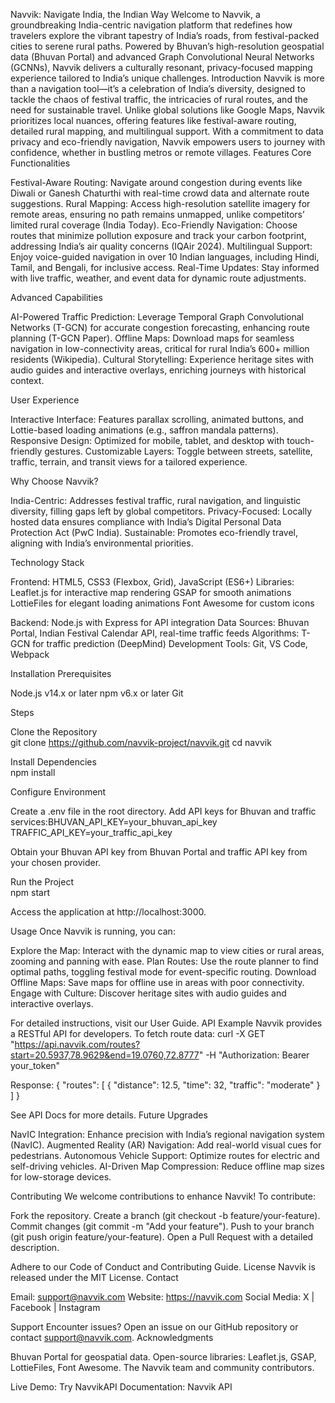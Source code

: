Navvik: Navigate India, the Indian Way
Welcome to Navvik, a groundbreaking India-centric navigation platform that redefines how travelers explore the vibrant tapestry of India’s roads, from festival-packed cities to serene rural paths. Powered by Bhuvan’s high-resolution geospatial data (Bhuvan Portal) and advanced Graph Convolutional Neural Networks (GCNNs), Navvik delivers a culturally resonant, privacy-focused mapping experience tailored to India’s unique challenges.
Introduction
Navvik is more than a navigation tool—it’s a celebration of India’s diversity, designed to tackle the chaos of festival traffic, the intricacies of rural routes, and the need for sustainable travel. Unlike global solutions like Google Maps, Navvik prioritizes local nuances, offering features like festival-aware routing, detailed rural mapping, and multilingual support. With a commitment to data privacy and eco-friendly navigation, Navvik empowers users to journey with confidence, whether in bustling metros or remote villages.
Features
Core Functionalities

Festival-Aware Routing: Navigate around congestion during events like Diwali or Ganesh Chaturthi with real-time crowd data and alternate route suggestions.
Rural Mapping: Access high-resolution satellite imagery for remote areas, ensuring no path remains unmapped, unlike competitors’ limited rural coverage (India Today).
Eco-Friendly Navigation: Choose routes that minimize pollution exposure and track your carbon footprint, addressing India’s air quality concerns (IQAir 2024).
Multilingual Support: Enjoy voice-guided navigation in over 10 Indian languages, including Hindi, Tamil, and Bengali, for inclusive access.
Real-Time Updates: Stay informed with live traffic, weather, and event data for dynamic route adjustments.

Advanced Capabilities

AI-Powered Traffic Prediction: Leverage Temporal Graph Convolutional Networks (T-GCN) for accurate congestion forecasting, enhancing route planning (T-GCN Paper).
Offline Maps: Download maps for seamless navigation in low-connectivity areas, critical for rural India’s 600+ million residents (Wikipedia).
Cultural Storytelling: Experience heritage sites with audio guides and interactive overlays, enriching journeys with historical context.

User Experience

Interactive Interface: Features parallax scrolling, animated buttons, and Lottie-based loading animations (e.g., saffron mandala patterns).
Responsive Design: Optimized for mobile, tablet, and desktop with touch-friendly gestures.
Customizable Layers: Toggle between streets, satellite, traffic, terrain, and transit views for a tailored experience.

Why Choose Navvik?

India-Centric: Addresses festival traffic, rural navigation, and linguistic diversity, filling gaps left by global competitors.
Privacy-Focused: Locally hosted data ensures compliance with India’s Digital Personal Data Protection Act (PwC India).
Sustainable: Promotes eco-friendly travel, aligning with India’s environmental priorities.

Technology Stack

Frontend: HTML5, CSS3 (Flexbox, Grid), JavaScript (ES6+)
Libraries:
Leaflet.js for interactive map rendering
GSAP for smooth animations
LottieFiles for elegant loading animations
Font Awesome for custom icons


Backend: Node.js with Express for API integration
Data Sources: Bhuvan Portal, Indian Festival Calendar API, real-time traffic feeds
Algorithms: T-GCN for traffic prediction (DeepMind)
Development Tools: Git, VS Code, Webpack

Installation
Prerequisites

Node.js v14.x or later
npm v6.x or later
Git

Steps

Clone the Repository  
git clone https://github.com/navvik-project/navvik.git
cd navvik


Install Dependencies  
npm install


Configure Environment  

Create a .env file in the root directory.
Add API keys for Bhuvan and traffic services:BHUVAN_API_KEY=your_bhuvan_api_key
TRAFFIC_API_KEY=your_traffic_api_key


Obtain your Bhuvan API key from Bhuvan Portal and traffic API key from your chosen provider.


Run the Project  
npm start

Access the application at http://localhost:3000.


Usage
Once Navvik is running, you can:

Explore the Map: Interact with the dynamic map to view cities or rural areas, zooming and panning with ease.
Plan Routes: Use the route planner to find optimal paths, toggling festival mode for event-specific routing.
Download Offline Maps: Save maps for offline use in areas with poor connectivity.
Engage with Culture: Discover heritage sites with audio guides and interactive overlays.

For detailed instructions, visit our User Guide.
API Example
Navvik provides a RESTful API for developers. To fetch route data:
curl -X GET "https://api.navvik.com/routes?start=20.5937,78.9629&end=19.0760,72.8777" -H "Authorization: Bearer your_token"

Response:
{
  "routes": [
    {
      "distance": 12.5,
      "time": 32,
      "traffic": "moderate"
    }
  ]
}

See API Docs for more details.
Future Upgrades

NavIC Integration: Enhance precision with India’s regional navigation system (NavIC).
Augmented Reality (AR) Navigation: Add real-world visual cues for pedestrians.
Autonomous Vehicle Support: Optimize routes for electric and self-driving vehicles.
AI-Driven Map Compression: Reduce offline map sizes for low-storage devices.

Contributing
We welcome contributions to enhance Navvik! To contribute:

Fork the repository.
Create a branch (git checkout -b feature/your-feature).
Commit changes (git commit -m "Add your feature").
Push to your branch (git push origin feature/your-feature).
Open a Pull Request with a detailed description.

Adhere to our Code of Conduct and Contributing Guide.
License
Navvik is released under the MIT License.
Contact

Email: support@navvik.com
Website: https://navvik.com
Social Media: X | Facebook | Instagram

Support
Encounter issues? Open an issue on our GitHub repository or contact support@navvik.com.
Acknowledgments

Bhuvan Portal for geospatial data.
Open-source libraries: Leaflet.js, GSAP, LottieFiles, Font Awesome.
The Navvik team and community contributors.


Live Demo: Try NavvikAPI Documentation: Navvik API
